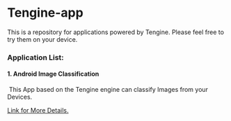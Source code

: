 # Tengine-app
This is a repository for applications powered by Tengine. Please feel free to try them on your device.

### Application List:

#### 1.  Android Image Classification 

​      This App based on the Tengine engine can classify Images from your Devices.

[Link for More Details.](https://github.com/OAID/Tengine-app/tree/master/android/classification)

